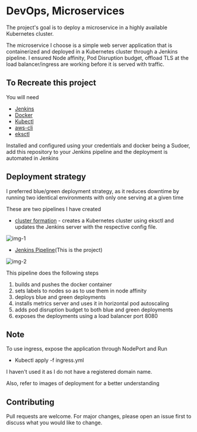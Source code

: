 # DevOps, Microservices

The project's goal is to deploy a microservice in a highly available Kubernetes cluster.

The microservice I choose is a simple web server application  that is containerized and deployed in a Kubernetes cluster through a Jenkins pipeline. I ensured Node affinity, Pod Disruption budget, offload TLS at the load balancer/ingress are working before it is served with traffic.


## To Recreate this project

You will need

- [Jenkins](https://www.jenkins.io/doc/book/installing/)
- [Docker](https://docs.docker.com/engine/install/ubuntu/)
- [Kubectl](https://kubernetes.io/docs/tasks/tools/install-kubectl/)
- [aws-cli](https://docs.aws.amazon.com/cli/latest/userguide/install-cliv2-linux.html)
- [eksctl](https://docs.aws.amazon.com/eks/latest/userguide/getting-started-eksctl.html)

Installed and configured using your credentials and docker being a Sudoer, add this repository to your Jenkins pipeline and the deployment is automated in Jenkins


## Deployment strategy

I preferred blue/green deployment strategy, as it reduces downtime by running two identical environments with only one serving at a given time


These are two pipelines I have created

- [cluster formation](https://github.com/ph4n666/cluster-formation-) - creates a Kubernetes cluster using eksctl and updates the Jenkins server with the respective config file.

![img-1](images/createcluster.png)

- [Jenkins Pipeline](https://github.com/ph4n666/jenkins-pipeline)(This is the project)

![img-2](images/pipeline.png)


This pipeline does the following steps

1. builds and pushes the docker container
2. sets labels to nodes so as to use them in node affinity
3. deploys blue and green deployments
4. installs metrics server and uses it in horizontal pod autoscaling
5. adds pod disruption budget to both blue and green deployments
6. exposes the deployments using a load balancer port 8080

## Note
To use ingress, expose the application through NodePort and Run

- Kubectl apply -f ingress.yml

I haven't used it as I do not have a registered domain name.

Also, refer to images of deployment for a better understanding


## Contributing
Pull requests are welcome. For major changes, please open an issue first to discuss what you would like to change.
